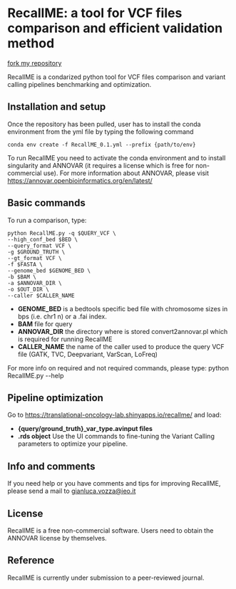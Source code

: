 RecallME: a tool for VCF files comparison and efficient validation method
=============

[fork my repository](https://github.com/user/repository/fork)

RecallME is a condarized python tool for VCF files comparison and variant calling pipelines benchmarking and optimization.

## Installation and setup
Once the repository has been pulled, user has to install the conda environment from the yml file by typing the following command
```
conda env create -f RecallME_0.1.yml --prefix {path/to/env}
```
To run RecallME you need to activate the conda environment and to install singularity and ANNOVAR (it requires a license which is free for non-commercial use).
For more information about ANNOVAR, please visit https://annovar.openbioinformatics.org/en/latest/

## Basic commands
To run a comparison, type:
```
python RecallME.py -q $QUERY_VCF \
--high_conf_bed $BED \
--query_format VCF \
-g $GROUND_TRUTH \
--gt_format VCF \
-f $FASTA \
--genome_bed $GENOME_BED \
-b $BAM \
-a $ANNOVAR_DIR \
-o $OUT_DIR \
--caller $CALLER_NAME 
```

* **GENOME_BED** is a bedtools specific bed file with chromosome sizes in bps (i.e. chr1 n) or a .fai index.
* **BAM** file for query
* **ANNOVAR_DIR** the directory where is stored convert2annovar.pl which is required for running RecallME
* **CALLER_NAME** the name of the caller used to produce the query VCF file (GATK, TVC, Deepvariant, VarScan, LoFreq)

For more info on required and not required commands, please type:
python RecallME.py --help

## Pipeline optimization
Go to https://translational-oncology-lab.shinyapps.io/recallme/ and load: 
* **{query/ground_truth}_var_type.avinput files**
* **.rds object**
Use the UI commands to fine-tuning the Variant Calling parameters to optimize your pipeline.

## Info and comments
If you need help or you have comments and tips for improving RecallME, please send a mail to gianluca.vozza@ieo.it

## License

 RecallME is a free non-commercial software. Users need to obtain the ANNOVAR license by themselves.
 
 ## Reference
 
RecallME is currently under submission to a peer-reviewed journal.
